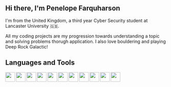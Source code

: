 ## Hi there, I'm Penelope Farquharson 

I'm from the United Kingdom, a third year Cyber Security student at Lancaster University 🇬🇧. 

All my coding projects are my progression towards understanding a topic and solving problems thorugh application.
I also love bouldering and playing Deep Rock Galactic! 

## Languages and Tools

<img align=left width=30 src="https://cdn.jsdelivr.net/gh/devicons/devicon@latest/icons/docker/docker-original.svg" />
          
<img align=left width=30 src="https://cdn.jsdelivr.net/gh/devicons/devicon@latest/icons/python/python-original.svg" />

<img align=left width=30 src="https://cdn.jsdelivr.net/gh/devicons/devicon@latest/icons/java/java-original.svg" />

<img align=left width=30 src="https://cdn.jsdelivr.net/gh/devicons/devicon@latest/icons/cplusplus/cplusplus-original.svg" />

<img align=left width=30 src="https://cdn.jsdelivr.net/gh/devicons/devicon@latest/icons/git/git-original.svg" />

<img align=left width=30 src="https://cdn.jsdelivr.net/gh/devicons/devicon@latest/icons/gitlab/gitlab-original.svg" />
          
<img align=left width=30  src="https://cdn.jsdelivr.net/gh/devicons/devicon@latest/icons/html5/html5-original.svg" />

<img align=left width=30 src="https://cdn.jsdelivr.net/gh/devicons/devicon@latest/icons/javascript/javascript-original.svg" />

<img  align=left width=30 src="https://cdn.jsdelivr.net/gh/devicons/devicon@latest/icons/bash/bash-original.svg" />

<img align=left width=30 src="https://cdn.jsdelivr.net/gh/devicons/devicon@latest/icons/mysql/mysql-original.svg" />

<img align=left width=30 src="https://cdn.jsdelivr.net/gh/devicons/devicon@latest/icons/godot/godot-original.svg" />
          
          
          
          
          
          
          
          
